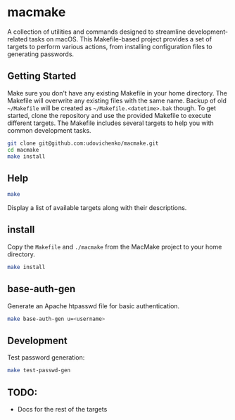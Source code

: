 # macmake

A collection of utilities and commands designed to streamline
development-related tasks on macOS. This Makefile-based project provides a set
of targets to perform various actions, from installing configuration files to
generating passwords.

## Getting Started

Make sure you don't have any existing Makefile in your home directory. The
Makefile will overwrite any existing files with the same name.
Backup of old `~/Makefile` will be created as `~/Makefile.<datetime>.bak`
though.
To get started, clone the repository and use the provided Makefile to execute
different targets. The Makefile includes several targets to help you with common
development tasks.

```bash
git clone git@github.com:udovichenko/macmake.git
cd macmake
make install
```

## Help

```bash
make
```

Display a list of available targets along with their descriptions.

## install

Copy the `Makefile` and `./macmake` from the MacMake project to your home
directory.

```bash
make install
```

## base-auth-gen

Generate an Apache htpasswd file for basic authentication.

```bash
make base-auth-gen u=<username>
```

## Development

Test password generation:

```bash
make test-passwd-gen
```

## TODO:

- Docs for the rest of the targets
